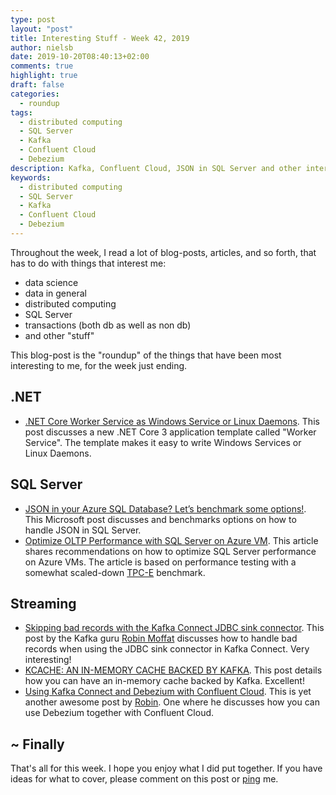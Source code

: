 ```yaml
---
type: post
layout: "post"
title: Interesting Stuff - Week 42, 2019
author: nielsb
date: 2019-10-20T08:40:13+02:00
comments: true
highlight: true
draft: false
categories:
  - roundup
tags:
  - distributed computing
  - SQL Server
  - Kafka
  - Confluent Cloud
  - Debezium
description: Kafka, Confluent Cloud, JSON in SQL Server and other interesting topics.
keywords:
  - distributed computing
  - SQL Server
  - Kafka
  - Confluent Cloud
  - Debezium 
---
```


Throughout the week, I read a lot of blog-posts, articles, and so forth, that has to do with things that interest me:

* data science
* data in general
* distributed computing
* SQL Server
* transactions (both db as well as non db)
* and other "stuff"

This blog-post is the "roundup" of the things that have been most interesting to me, for the week just ending.

<!--more-->

## .NET

* [.NET Core Worker Service as Windows Service or Linux Daemons][1]. This post discusses a new .NET Core 3 application template called "Worker Service". The template makes it easy to write Windows Services or Linux Daemons.

## SQL Server

* [JSON in your Azure SQL Database? Let’s benchmark some options!][2]. This Microsoft post discusses and benchmarks options on how to handle JSON in SQL Server.
* [Optimize OLTP Performance with SQL Server on Azure VM][3]. This article shares recommendations on how to optimize SQL Server performance on Azure VMs. The article is based on performance testing with a somewhat scaled-down [TPC-E][4] benchmark. 

## Streaming

* [Skipping bad records with the Kafka Connect JDBC sink connector][5]. This post by the Kafka guru [Robin Moffat][rmoff] discusses how to handle bad records when using the JDBC sink connector in Kafka Connect. Very interesting!
* [KCACHE: AN IN-MEMORY CACHE BACKED BY KAFKA][6]. This post details how you can have an in-memory cache backed by Kafka. Excellent!
* [Using Kafka Connect and Debezium with Confluent Cloud][7]. This is yet another awesome post by [Robin][rmoff]. One where he discusses how you can use Debezium together with Confluent Cloud.

## ~ Finally

That's all for this week. I hope you enjoy what I did put together. If you have ideas for what to cover, please comment on this post or [ping][ma] me.

[ma]: mailto:niels.it.berglund@gmail.com
[mp]: https://blog.acolyer.org
[iq]: https://www.infoq.com/
[ew]: http://sqlonice.com/
[re]: http://blog.revolutionanalytics.com
[sqsk]: https://www.sqlskills.com
[mdaveyblog]: https://mdavey.wordpress.com/
[charlblog]: https://charlla.com/

[jovpop]: https://twitter.com/JovanPop_MSFT
[bobw]: https://twitter.com/bobwardms
[revod]: https://twitter.com/revodavid
[lonny]: https://twitter.com/sqL_handLe
[ewtw]: https://twitter.com/sqlOnIce
[buckw]: https://twitter.com/BuckWoodyMSFT
[mattw]: https://twitter.com/matthewwarren
[murba]: https://twitter.com/muratdemirbas
[daveda]: https://twitter.com/davidthecoder
[adcol]: https://twitter.com/adriancolyer
[jesrod]: https://twitter.com/jrdothoughts
[tomaz]: https://twitter.com/tomaz_tsql
[dataart]: https://twitter.com/dataartisans
[luis]: https://twitter.com/luis_de_sousa
[benstop]: https://twitter.com/benstopford
[conflu]: https://twitter.com/confluentinc
[tylert]: https://twitter.com/tyler_treat
[andrewng]: https://twitter.com/AndrewYNg
[lawr]: https://twitter.com/bytezn
[jue]: https://twitter.com/b0rk
[yan]: https://twitter.com/theburningmonk
[danny]: https://twitter.com/g9yuayon
[rmoff]: https://twitter.com/rmoff
[ryansw]: https://twitter.com/ryanswanstrom
[pabloc]: https://twitter.com/pabloc_ds
[mklep]: https://twitter.com/martinkl
[mdavey]: https://twitter.com/matt_davey
[jboner]: https://twitter.com/jboner
[joeduff]: https://twitter.com/funcOfJoe
[charl]: https://twitter.com/charllamprecht
[dbricks]: https://twitter.com/databricks
[adsit]: https://twitter.com/SitnikAdam
[vicky]: https://twitter.com/vickyharp
[dscentral]: https://twitter.com/DataScienceCtrl
[natemc]: https://twitter.com/natemcmaster
[ads]: https://twitter.com/azuredatastudio

[1]: https://levelup.gitconnected.com/net-core-worker-service-as-windows-service-or-linux-daemons-a9579a540b77
[2]: https://techcommunity.microsoft.com/t5/SQL-Customer-Success-Engineering/JSON-in-your-Azure-SQL-Database-Let-s-benchmark-some-options/ba-p/909131
[3]: https://techcommunity.microsoft.com/t5/SQL-Server/Optimize-OLTP-Performance-with-SQL-Server-on-Azure-VM/ba-p/916794
[4]: http://www.tpc.org/tpce/default.asp
[5]: https://rmoff.net/2019/10/15/skipping-bad-records-with-the-kafka-connect-jdbc-sink-connector/
[6]: https://yokota.blog/2018/11/19/kcache-an-in-memory-cache-backed-by-kafka/
[7]: https://rmoff.net/2019/10/16/using-kafka-connect-and-debezium-with-confluent-cloud/
